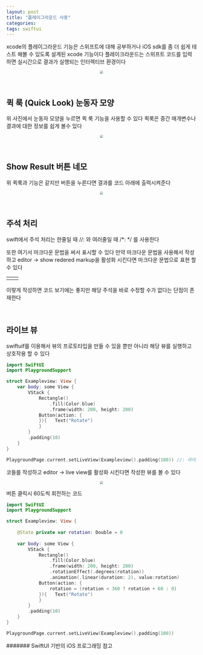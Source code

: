 ```yaml
---
layout: post
title: "플레이그라운드 사용"
categories:
tags: swiftui
---
```


xcode의 플레이그라운드 기능은 스위프트에 대해 공부하거나 iOS sdk를 좀 더 쉽게 테스트 해볼 수 있도록 설계된 xcode 기능이다 플레이크라운드는 스위프트 코드를 입력하면 실시간으로 결과가 실행되는 인터렉티브 환경이다

<center>
<img src="https://github.com/Minnnning/minnnning.github.io/assets/80758613/f8045a2d-67f3-4985-a074-f078bfe438aa" style="zoom:50%;">
</center>

&nbsp;

## 퀵 룩 (Quick Look) 눈동자 모양

위 사진에서 눈동자 모양을 누르면 퀵 룩 기능을 사용할 수 있다 퀵룩은 중간 매개변수나 결과에 대한 정보를 쉽게 볼수 있다

<center>
<img src="https://github.com/Minnnning/minnnning.github.io/assets/80758613/155addf3-f579-4987-b378-aaddba05a579" style="zoom:50%;">
</center>

&nbsp;

## Show Result 버튼 네모

위 퀵룩과 기능은 같지만 버튼을 누른다면 결과를 코드 아래에 출력시켜준다

<center>
<img src="https://github.com/Minnnning/minnnning.github.io/assets/80758613/2cc11a8c-9863-42d0-b540-3cf64cbe2cc9" style="zoom:50%;">
</center>

&nbsp;

## 주석 처리

swift에서 주석 처리는 한줄일 때  //: 와 여러줄일 때  /*:     */ 를 사용한다

또한 여기서 마크다운 문법을 써서 표시할 수 있다 만약 마크다운 문법을 사용해서 작성하고 editor ->  show redered markup을 활성화 시킨다면 마크다운 문법으로 표현 할 수 있다

<table><td><center><img alt="" src="https://github.com/Minnnning/minnnning.github.io/assets/80758613/c1ec1bce-5913-4325-9471-a786a2ddc63e" style="zoom:50%;" /></center></td><td><center><img alt="" src="https://github.com/Minnnning/minnnning.github.io/assets/80758613/d11832aa-df39-40b7-924f-f2ee9ff60090" style="zoom:30%;" /></center></td></table>

이렇게 작성하면 코드 보기에는 좋지만 해당 주석을 바로 수정할 수가 없다는 단점이 존재한다

&nbsp;

## 라이브 뷰

swiftuif를 이용해서 뷰의 프로토타입을 만들 수 있을 뿐만 아니라 해당 뷰를 실행하고 상호작용 할 수 있다

``` swift
import SwiftUI
import PlaygroundSupport

struct Exampleview: View {
    var body: some View {
        VStack {
            Rectangle()
                .fill(Color.blue)
                .frame(width: 200, height: 200)
            Button(action: {
            }){   Text("Rotate")
            }
        }
        .padding(10)
    }
}

PlaygroundPage.current.setLiveView(Exampleview().padding(100)) //: 라이브 뷰 할당 코드
```

코들를 작성하고 editor -> live view를 활성화 시킨다면 작성한 뷰를 볼 수 있다

<center>
<img src="https://github.com/Minnnning/minnnning.github.io/assets/80758613/adf11e51-2b64-4b27-8413-d3f93ae34f1e" style="zoom:50%;">
</center>

버튼 클릭시 60도씩 회전하는 코드

``` swift
import SwiftUI
import PlaygroundSupport

struct Exampleview: View {
    
    @State private var rotation: Double = 0
    
    var body: some View {
        VStack {
            Rectangle()
                .fill(Color.blue)
                .frame(width: 200, height: 200)
                .rotationEffect(.degrees(rotation))
                .animation(.linear(duration: 2), value:rotation)
            Button(action: {
                rotation = (rotation < 360 ? rotation + 60 : 0)
            }){   Text("Rotate")
            }
        }
        .padding(10)
    }
}

PlaygroundPage.current.setLiveView(Exampleview().padding(100))
```

####### SwiftUI 기반의 iOS 프로그래밍 참고 
